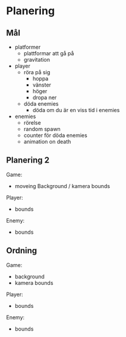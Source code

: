 # Planering

## Mål
* platformer
    * plattformar att gå på
    * gravitation
* player
    * röra på sig
        * hoppa
        * vänster
        * höger
        * dropa ner
    * döda enemies
        * döda om du är en viss tid i enemies
* enemies
    * rörelse
    * random spawn
    * counter för döda enemies
    * animation on death

## Planering 2
Game:
* moveing Background / kamera bounds

Player:
* bounds

Enemy:
* bounds

## Ordning
Game:
* background
* kamera bounds

Player:
* bounds

Enemy:
* bounds
